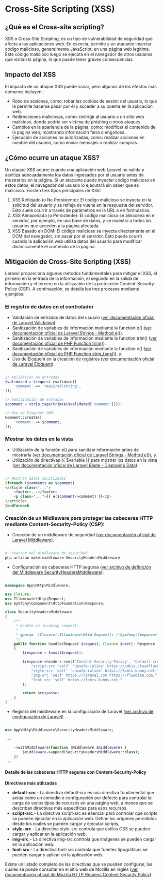 # Cross-Site Scripting (XSS)

## ¿Qué es el Cross-site scripting?

XSS o Cross-Site Scripting, es un tipo de vulnerabilidad de seguridad que afecta a las aplicaciones web. En esencia, permite a un atacante inyectar código malicioso, generalmente JavaScript, en una página web legítima. Este código malicioso luego se ejecuta en el navegador de otros usuarios que visitan la página, lo que puede tener graves consecuencias.

## Impacto del XSS

El impacto de un ataque XSS puede variar, pero algunos de los efectos más comunes incluyen:

- Robo de sesiones, como: robar las cookies de sesión del usuario, lo que le permite hacerse pasar por él y acceder a su cuenta en la aplicación web.
- Redirecciones maliciosas, como: redirigir al usuario a un sitio web malicioso, donde podría ser víctima de phishing u otros ataques.
- Cambios en la apariencia de la página, como: modificar el contenido de la página web, mostrando información falsa o engañosa.
- Ejecución de acciones no autorizadas, como: realizar acciones en nombre del usuario, como enviar mensajes o realizar compras.

## ¿Cómo ocurre un ataque XSS?

Un ataque XSS ocurre cuando una aplicación web Laravel no valida y sanitiza adecuadamente los datos ingresados por el usuario antes de mostrarlos en la página. Si un atacante puede inyectar código malicioso en estos datos, el navegador del usuario lo ejecutará sin saber que es malicioso.
Existen tres tipos principales de XSS:

1. XSS Reflejado (o No Persistente): El código malicioso se inyecta en la solicitud del usuario y se refleja de vuelta en la respuesta del servidor. Esto suele ocurrir a través de parámetros en la URL o en formularios.
2. XSS Almacenado (o Persistente): El código malicioso se almacena en el servidor, por ejemplo, en una base de datos, y se muestra a todos los usuarios que acceden a la página afectada.
3. XSS Basado en DOM: El código malicioso se inyecta directamente en el DOM del navegador, sin pasar por el servidor. Esto puede ocurrir cuando la aplicación web utiliza datos del usuario para modificar dinámicamente el contenido de la página.

## Mitigación de Cross-Site Scripting (XSS)

Laravel proporciona algunos métodos fundamentales para mitigar el XSS, el primero en la entrada de la información, el segundo en la salida de información y el tercero en la utilización de la protección Content-Security-Policy (CSP). A continuación, se detalla los tres procesos mediante ejemplos:

### El registro de datos en el controlador

- Validación de entradas de datos del usuario ([ver documentación oficial de Laravel Validation](https://laravel.com/docs/11.x/validation)).
- Sanitización de variables de información mediante la function e() ([ver documentación oficial de Laravel Strings - Method e()](https://laravel.com/docs/11.x/strings#method-e)).
- Sanitización de variables de información mediante la function trim() ([ver documentación oficial de PHP Function trim()](https://www.php.net/manual/en/function.trim.php)).
- Sanitización de variables de información mediante la function e() ([ver documentación oficial de PHP Function strip_tags()](https://www.php.net/manual/es/function.strip-tags.php)), y.
- Uso de Eloquent en la creación de registros ([ver documentación oficial de Laravel Eloquent](https://laravel.com/docs/11.x/eloquent)).

```php

// Validación de entradas
$validated = $request->validate([
    'comment' => 'required|string',
]);

// Sanitización de entradas
$comment = strip_tags(trim(e($validated['comment'])));

// Uso de Eloquent ORM
Comment::create([
    'comment' => $comment,
]);

```

### Mostrar los datos en la vista

- Utilización de la función e() para sanitizar información antes de mostrarla ([ver documentación oficial de Laravel Strings - Method e()](https://laravel.com/docs/11.x/strings#method-e)), y.
- Utilización de directivas {{ $variable }} para mostrar los datos en la vista ([ver documentación oficial de Laravel Blade - Displaying Data](https://laravel.com/docs/11.x/blade#displaying-data)).

```php

// Mostrar datos sanitizados
@foreach ($comments as $comment)
<article class="...">
    <footer>...</footer>
    <p class="...">{{ e($comment->comment) }}</p>
</article>
@endforeach

```

### Creación de un Midlleware para proteger las cabeceras HTTP mediante Content-Security-Policy (CSP):

- Creación de un middleware de seguridad ([ver documentación oficial de Laravel Middleware](https://laravel.com/docs/11.x/middleware)).

```bash

# Creación del middleware de seguridad
php artisan make:middleware SecurityHeadersMiddleware

```
- Configuración de cabeceras HTTP seguras ([ver archivo de definición del Middleware SecurityHeadersMiddleware](./app/Http/Middleware/SecurityHeadersMiddleware.php)).

```php

namespace App\Http\Middleware;

use Closure;
use Illuminate\Http\Request;
use Symfony\Component\HttpFoundation\Response;

class SecurityHeadersMiddleware
{
    /**
     * Handle an incoming request.
     *
     * @param  \Closure(\Illuminate\Http\Request): (\Symfony\Component\HttpFoundation\Response)  $next
     */
    public function handle(Request $request, Closure $next): Response
    {
        $response = $next($request);

        $response->headers->set('Content-Security-Policy', "default-src 'self';".
            "script-src 'self' 'unsafe-inline' https://cdnjs.cloudflare.com/;".
            "style-src 'self' 'unsafe-inline' https://fonts.bunny.net;".
            "img-src 'self' https://laravel.com https://flowbite.com;".
            "font-src 'self' https://fonts.bunny.net;"
        );

        return $response;
    }
}


```

- Registro del middleware en la configuración de Laravel ([ver archivo de configuración de Laravel](./bootstrap/app.php)).

```php

use App\Http\Middleware\SecurityHeadersMiddleware;

...

    ->withMiddleware(function (Middleware $middleware) {
        $middleware->append(SecurityHeadersMiddleware::class);
    })
...

```

#### Detalle de las cabeceras HTTP seguras con Content-Security-Policy

**Directivas más utilizadas**

- **default-src**.- La directiva default-src es una directiva fundamental que actúa como un comodín o configuración por defecto para controlar la carga de varios tipos de recursos en una página web, a menos que se describan directivas más específicas para esos recursos.
- **script-src**.- La directiva script-src es esencial para controlar que scripts se pueden ejecutar en la aplicación web. Define los orígenes permitidos desde los cuales se pueden cargar y ejecutar scripts,
- **style-src**.- La directiva style-src controla que estilos CSS se pueden cargar y aplicar en la aplicación web.
- **img-src**.- La directiva img-src controla que imágenes se pueden cargar en la aplicación web.
- **font-src**.- La directiva font-src controla que fuentes tipográficas se pueden cargar y aplicar en la aplicación web.

Existe un listado completo de las directivas que se pueden configurar, las cuales se puede consultar en el sitio web de Mozilla en inglés ([ver documentación oficial de Mozilla HTTP Headers Content Security Policy](https://developer.mozilla.org/es/docs/Web/HTTP/Headers/Content-Security-Policy)).
